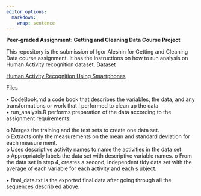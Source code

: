 ```yaml
---
editor_options: 
  markdown: 
    wrap: sentence
---
```


**Peer-graded Assignment: Getting and Cleaning Data Course Project**

This repository is the submission of Igor Aleshin for Getting and Cleaning Data course assignment.
It has the instructions on how to run analysis on Human Activity recognition dataset.
Dataset

[Human Activity Recognition Using Smartphones](http://archive.ics.uci.edu/ml/datasets/Human+Activity+Recognition+Using+Smartphones)

Files   
  
• CodeBook.md a code book that describes the variables, the data, and any transformations or work that I performed to clean up the data   
• run_analysis.R performs preparation of the data according to the assignment requirements:   
  
o Merges the training and the test sets to create one data
set.   
o Extracts only the measurements on the mean and standard deviation for each measure
ment.   
o Uses descriptive activity names to name the activities in the data set   
o Appropriately labels the data set with descriptive variable
names. o From the data set in step 4, creates a second, independent tidy data set with the average of each variable for each activity and each s
ubject.   
  
• final_data.txt is the exported final data after going through all the sequences describ
ed above.
